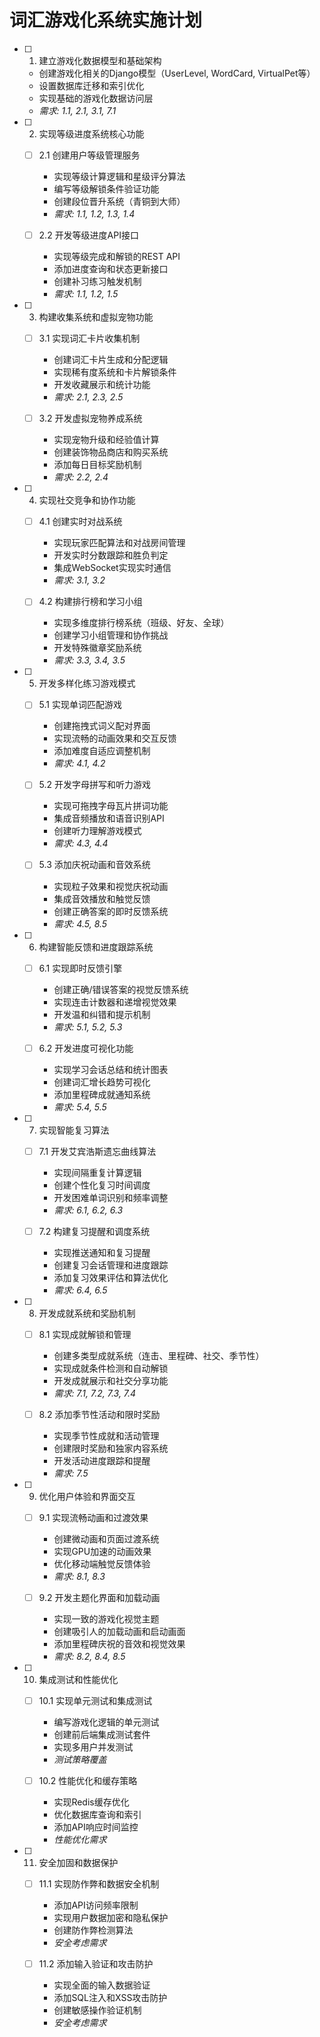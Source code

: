 # 词汇游戏化系统实施计划

- [ ] 1. 建立游戏化数据模型和基础架构
  - 创建游戏化相关的Django模型（UserLevel, WordCard, VirtualPet等）
  - 设置数据库迁移和索引优化
  - 实现基础的游戏化数据访问层
  - _需求: 1.1, 2.1, 3.1, 7.1_

- [ ] 2. 实现等级进度系统核心功能
  - [ ] 2.1 创建用户等级管理服务
    - 实现等级计算逻辑和星级评分算法
    - 编写等级解锁条件验证功能
    - 创建段位晋升系统（青铜到大师）
    - _需求: 1.1, 1.2, 1.3, 1.4_

  - [ ] 2.2 开发等级进度API接口
    - 实现等级完成和解锁的REST API
    - 添加进度查询和状态更新接口
    - 创建补习练习触发机制
    - _需求: 1.1, 1.2, 1.5_

- [ ] 3. 构建收集系统和虚拟宠物功能
  - [ ] 3.1 实现词汇卡片收集机制
    - 创建词汇卡片生成和分配逻辑
    - 实现稀有度系统和卡片解锁条件
    - 开发收藏展示和统计功能
    - _需求: 2.1, 2.3, 2.5_

  - [ ] 3.2 开发虚拟宠物养成系统
    - 实现宠物升级和经验值计算
    - 创建装饰物品商店和购买系统
    - 添加每日目标奖励机制
    - _需求: 2.2, 2.4_

- [ ] 4. 实现社交竞争和协作功能
  - [ ] 4.1 创建实时对战系统
    - 实现玩家匹配算法和对战房间管理
    - 开发实时分数跟踪和胜负判定
    - 集成WebSocket实现实时通信
    - _需求: 3.1, 3.2_

  - [ ] 4.2 构建排行榜和学习小组
    - 实现多维度排行榜系统（班级、好友、全球）
    - 创建学习小组管理和协作挑战
    - 开发特殊徽章奖励系统
    - _需求: 3.3, 3.4, 3.5_

- [ ] 5. 开发多样化练习游戏模式
  - [ ] 5.1 实现单词匹配游戏
    - 创建拖拽式词义配对界面
    - 实现流畅的动画效果和交互反馈
    - 添加难度自适应调整机制
    - _需求: 4.1, 4.2_

  - [ ] 5.2 开发字母拼写和听力游戏
    - 实现可拖拽字母瓦片拼词功能
    - 集成音频播放和语音识别API
    - 创建听力理解游戏模式
    - _需求: 4.3, 4.4_

  - [ ] 5.3 添加庆祝动画和音效系统
    - 实现粒子效果和视觉庆祝动画
    - 集成音效播放和触觉反馈
    - 创建正确答案的即时反馈系统
    - _需求: 4.5, 8.5_

- [ ] 6. 构建智能反馈和进度跟踪系统
  - [ ] 6.1 实现即时反馈引擎
    - 创建正确/错误答案的视觉反馈系统
    - 实现连击计数器和递增视觉效果
    - 开发温和纠错和提示机制
    - _需求: 5.1, 5.2, 5.3_

  - [ ] 6.2 开发进度可视化功能
    - 实现学习会话总结和统计图表
    - 创建词汇增长趋势可视化
    - 添加里程碑成就通知系统
    - _需求: 5.4, 5.5_

- [ ] 7. 实现智能复习算法
  - [ ] 7.1 开发艾宾浩斯遗忘曲线算法
    - 实现间隔重复计算逻辑
    - 创建个性化复习时间调度
    - 开发困难单词识别和频率调整
    - _需求: 6.1, 6.2, 6.3_

  - [ ] 7.2 构建复习提醒和调度系统
    - 实现推送通知和复习提醒
    - 创建复习会话管理和进度跟踪
    - 添加复习效果评估和算法优化
    - _需求: 6.4, 6.5_

- [ ] 8. 开发成就系统和奖励机制
  - [ ] 8.1 实现成就解锁和管理
    - 创建多类型成就系统（连击、里程碑、社交、季节性）
    - 实现成就条件检测和自动解锁
    - 开发成就展示和社交分享功能
    - _需求: 7.1, 7.2, 7.3, 7.4_

  - [ ] 8.2 添加季节性活动和限时奖励
    - 实现季节性成就和活动管理
    - 创建限时奖励和独家内容系统
    - 开发活动进度跟踪和提醒
    - _需求: 7.5_

- [ ] 9. 优化用户体验和界面交互
  - [ ] 9.1 实现流畅动画和过渡效果
    - 创建微动画和页面过渡系统
    - 实现GPU加速的动画效果
    - 优化移动端触觉反馈体验
    - _需求: 8.1, 8.3_

  - [ ] 9.2 开发主题化界面和加载动画
    - 实现一致的游戏化视觉主题
    - 创建吸引人的加载动画和启动画面
    - 添加里程碑庆祝的音效和视觉效果
    - _需求: 8.2, 8.4, 8.5_

- [ ] 10. 集成测试和性能优化
  - [ ] 10.1 实现单元测试和集成测试
    - 编写游戏化逻辑的单元测试
    - 创建前后端集成测试套件
    - 实现多用户并发测试
    - _测试策略覆盖_

  - [ ] 10.2 性能优化和缓存策略
    - 实现Redis缓存优化
    - 优化数据库查询和索引
    - 添加API响应时间监控
    - _性能优化需求_

- [ ] 11. 安全加固和数据保护
  - [ ] 11.1 实现防作弊和数据安全机制
    - 添加API访问频率限制
    - 实现用户数据加密和隐私保护
    - 创建防作弊检测算法
    - _安全考虑需求_

  - [ ] 11.2 添加输入验证和攻击防护
    - 实现全面的输入数据验证
    - 添加SQL注入和XSS攻击防护
    - 创建敏感操作验证机制
    - _安全考虑需求_
